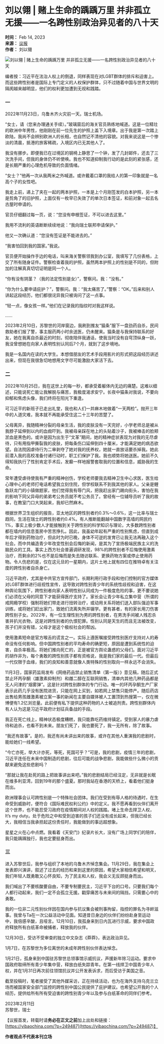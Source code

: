 # 刘以翎 | 赌上生命的踽踽万里 并非孤立无援——一名跨性别政治异见者的八十天

**时间：** Feb 14, 2023  
**来源：** [议报](https://yibaochina.com/?p=249487)  
**作者：** 刘以翎  

![刘以翎 | 赌上生命的踽踽万里 并非孤立无援——一名跨性别政治异见者的八十天](https://yibaochina.com/wp-content/uploads/2023/02/lgbt-flag.jpg)

编者按：习近平在法治人权上的倒退，同样表现在对LGBT群体的排斥和迫害上。而这些跨性别者是国际上专门定义的人权保护群体，只不过随着中国与世界文明的隔阂越来越明显，他们的权利更加遭到无视和践踏。

### 一

2022年11月23日，乌鲁木齐火灾前一天。瑞士机场。

“女士，请（您来办理通关手续）。”玻璃窗后的海关官员熟练地喊道。这是一位精壮的欧洲中年男性，他刚刚在前一位先生的护照上盖下入境章。出于我是第一次踏上欧陆，我尚不会辨别欧洲人的长相，也自然记不清他的容貌。对我来说这是一个惨淡的清晨，抵港的旅客稀疏，入境区内已无其他人了。

我没有挪步。即便我已在过境区的钢椅上静思了一个钟，发了几封邮件，还去了三次洗手间，但我的身体仍不听使唤。我也不知道抑制我行动的是此刻的紧张感，还是长期严重的心理危机导致的负面情绪。

“女士？”他再一次从我两米之外喊道。或许戴着口罩的我给人的第一印象就是一名高个子的女性吧。

我走上前，递上了夹在一起的两本护照，一本是上个月刚签发的白本护照，另一本是剪角了的旧护照，上面仅有一枚早已失效了的单次日本签证，和前对象一起去名古屋时申请的。

官员仔细翻过每一页，说：“您没有申根签证，不可以进去这里。”

我用不流利的英语断断续续地说：“我向瑞士联邦申请保护。”

他又一次确认道：“您没有签证是不能进去的。”

“我害怕回到我的国家。”我说。

官员便开始操作手边的电话，叫来海关警察领我到办公室，我填写了几份表格，上交了所有随身证件。警察检查着我的护照，虽然两本护照上的性别是不同的，但附加的注解真真切切证明是同一个人。

“你有没有阴茎？（我的法定性别是女）”，警察问。我：“没有。”

“你为什么要申请庇护？”，警察问。我：“我太痛苦了。”警察：“OK。”后来和别人讲起这段经历，他们都很诧异我只被询问了这一点事。

“轻一点，像女孩一样。”他们在记录我的指纹时对我这样说。

……  

2023年2月10日，苏黎世的河岸窗边，我刷到推友“猫条”服下一盘劲药自杀，民间救助者们报了警，事主服药两小时余送医，仍未醒来。猫条是与我保持联系的好友，她在我离自杀最近的时刻，彻夜陪伴我通话，使我当时没有自穹顶纵身一跃，我没曾想她在向家人表明性别认同后7个月，就到了这步境地。

我是一名国内在读的大学生。本想借朋友的艺术手段用影片的形式把这段经历讲述出来，但现在我很急切地想用文字尽可能激励大家活下去。

### 二

2022年10月25日，我在这世上的每一秒，都承受着躯体内无边的痛楚。这难以细述，只能说死亡能让我解脱与痛苦，我极度渴求安宁。长夜中猫条对我说，不要向抑郁和焦虑头像，我们终将在阳光下重逢。

可习近平的新班子已走出礼堂，我也和人们一并麻木地做着“一天两检”。抛开三年中的人道灾难，我本就不再能承受住这二十三年的苦楚了。

父母离异，我随精神分裂的母亲生活，我的皮肤没有一天完好，小学老师总是被从我脖子延伸到以内的血痂吓到。我被母亲踩在地上的头贴着沙子，我被棒击的脸颊淤血是黑色的。或许是因为出生于“文革”期间，她的精神症状表现为对我的无尽虐待，只有用指甲撕裂我的皮肤，把每条伤口延伸到四十厘米，才能满足她的病态欲望。自法院因虐待行为二审剥夺了她对我的抚养权，她就一直放话要杀掉我。她此前潜入我的高校准备付诸行动时，职工们保护了我。我也顺势将她送医。她前不久得知我执行了性别肯定手术后，发癫一样地报警套取我的位置和信息，威胁我的生命。

常年遭受虐待使我有严重的精神创伤，学校老师要我去精神卫生中心求医，医生给心理中心的老师打电话希望我立刻住院，但学校联系不到我其他的家人。父亲是鲤鱼跃龙门的小镇做题家，他们觉得我有辱门风，把我赶出家门踢向街头，害怕在我的影响下同父异母的弟弟考公务员就不考公务员了。曾经有一位辅导员听了我的故事，在教室门口大哭起来，我却已然麻木。

根据世界卫生组织的报告，亚太地区的跨性别者约0.3%～0.6%，这一比率与瑞士趋同，生活在瑞士的跨性别者约0.4%。有人推断能翻越中国数字高墙的网民约1%，事实上极少数人才能接触到关于跨性别的科学知识与理论，大多数跨性别者都在墙内的信息茧房中苦苦挣扎。因此，我虽幼年起有严重的性别焦虑，但直到成年后才得到药物治疗，但此时为时已晚，身体不可逆的发育已让我无法再融入这个社会。而中共编造青少年改变性别会后悔的新闻，是其为了宣扬极端民族主义的洗脑民众的工具。事实上西方社会普遍调研发现，98%的跨性别者不后悔使用激素治疗，而剩余的2%也不是后悔而是失去随访联系、更换药物方案或停止使用药物。令人伤悲的是，仅在这元旦的一星期内，这片土地上就有四位在推特卓有关注度的跨性别者自杀身亡。

习近平政府，尤其是中共官方宣传部门，长期利用行政手段和他们控制的官方媒体对LGBT群体进行歧视性宣传，这导致对跨性别青少年的系统性歧视和迫害，在这种舆论氛围下，跨性别者向家人表明性别认同成为一件极度危险的事，更不要说她们必须在父母的同意下才能获得医疗支持了。家长会让青少年私立集中营（所谓的戒网瘾学校）强制将她们带走进行扭转治疗，或动用关系将她们送入部队强迫军事训练，或将她们赶出家门，致她们流离失所并辍学。更有甚者，有的家长用刀伤害跨性别子女。2022年，有一位生理性别为男的跨性别者，在男洗手间被人残忍杀害并扒光衣物，这是对跨性别者的仇恨犯罪。性别认同是天生的而且无法被改变，孩子们并没有错，父母才是这个极权社会的帮凶。

使用激素短命是官方喉舌的谎言之一。实际上遵医嘱接受跨性别医疗支持对人的寿命没有任何影响。但中国跨性别者的平均寿命的确更短，原因是遭到系统性的迫害，自杀率极高。将她们推向死亡的，正是被官方舆论蛊惑的父母们。面对习近平的胡作非为，每个勇敢的跨性别孩子都有资格说，我是我们家的最后一代。但最后一代仅限于血缘，我们的良知和善意就像人类特殊的性别取向一样永远不会消失。

11月3日，国家药监局发布《网络药品禁止销售清单（第一版）》意见稿，随后正式禁止环丙孕酮（雄激素抑制剂）和雌二醇在互联网销售，清单内其他几种药品都是无人问津的“烟雾弹”。这是针对跨性别群体的专门行动。唯一的环丙孕酮生产厂家表示此药几乎没有医院进货，只能在网上买到，如若网上禁售只能停产。随后药店出售给男孩雌激素被立案一事的新闻在主要自媒体被人工置顶到热搜第一，仅在微博便有1.2亿浏览量。此前便有私下提供这种药物的人士被追刑责。跨性别群体内有人认为这是习近平政府计划征兵备战的手段。

我正在死亡线上，精神状态极度糟糕，我只能靠吃药维持镇定。受到家人的暴力虐待和追杀，也看不到未来。朋友们死了，我也要死了，我一无所有，除了故事。

“我还有故事”。是的，我还有尚未讲出来的故事，或许在其他人重演我的悲剧时，能给她们一线希望。

“今亡亦死，举大计亦死，等死，死国可乎？”可是，我的悲剧，疫情三年的悲剧，习近平连任在未来中国制造的悲剧，往后可能的战争悲剧，我能做些什么微小的贡献来避免这些悲剧吗？

“那就让我在赴死的路上把故事讲出来吧。”我的悲剧结局已经注定，无非就是长眠在维多利亚湾，回到19年的那个盛夏。那时我站在香港的天桥上，看着他们挺身而出。

欧洲理事会认可跨性别是一个特殊社会团体。我们在受到有辱人格的待遇时，在生命受到威胁时，便符合《国际难民权利公约》中的定义。我不愿再看到伙伴们离开这个世界，也不能忍受习政府在疫情期间对人权的践踏。堵上生命去捍卫人权，It’s my duty。处于危险之中和受到迫害的孩子们还没有成长起来，但我已经长大，我相信当我承担起这份责任时，我能做到的事远超想象。

星星之火在心中点燃。我看着《天安门》纪录片长大，没有广场上同学们的陪伴，我只能踽踽独行，我也定要挺身而出。

### 三

进入苏黎世后，我参与组织了本地的乌鲁木齐悼念集会。11月29日，我在集会上发表即兴演讲，叙述了过去的经历和来到这里的原因，希望大家相信希望和明天，我们年轻人既勇敢又心怀良知，为了民主和人权，我会义无反顾挺身而出。

我们喊出了不要核酸要自由，不要专制要民主，习近平下台的口号。只要我们每个人都行动起来，我们一定不会孤立无援。戳穿痛苦与未来间的隔挡，只需要心中的勇敢。

我的一位非二元性别伙伴因在国内参与抗议集会被刑事拘留，指控的罪名为寻衅滋事。我曾与Ta在一次公益活动中见面。知道昔日身边的伙伴们纷纷赴身至运动中，我倍感辛酸，且哑言。12月10日，我孤身来到日内瓦进行示威，要求中国政府释放所有白纸革命被捕者，释放我的伙伴。

12月30日，受访不受审查的独立中文杂志《莽莽》，表达政治异见。

1月7日，在苏黎世为多位离世的未成年跨性别伙伴表达悼念。

1月21日，孤身来到中国驻苏黎世总领事馆示威抗议，声援新年除习运动。要求中国政府取缔所有青少年集中营，释放白纸失踪青年。在第一线捍卫中国青少年人权，并在1月31日再次前往领馆抗议并公开发表诉求，而后受访于美国之音。

截至投稿时，笔者接受了其他外媒采访，正在持续活动，也为在海外支持乌克兰立场而被国家安全部门监控的跨性别中国公民提供了庇护建议。也希望公开我的个人经历，提供给所有所有受迫害的跨性别青少年以及参与白纸革命的同伴们参考。

2023年2月11日  
苏黎世，瑞士

【议报首发，转载时请**务必在正文之前**加上出处和链接：[https://yibaochina.com/?p=249487](https://yibaochina.com/?p=249487)】  

**作者观点不代表本刊立场**